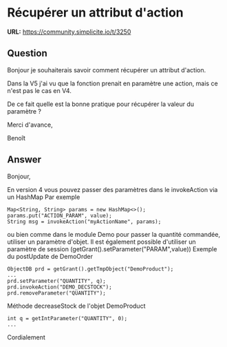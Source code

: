 # Récupérer un attribut d'action

**URL:** https://community.simplicite.io/t/3250

## Question
Bonjour je souhaiterais savoir comment récupérer un attribut d'action.

Dans la V5 j'ai vu que la fonction prenait en paramètre une action, mais ce n'est pas le cas en V4.

De ce fait quelle est la bonne pratique pour récupérer la valeur du paramètre ?

Merci d'avance,

Benoît

## Answer
Bonjour,

En version 4 vous pouvez passer des paramètres dans le invokeAction via un HashMap
Par exemple 
```
Map<String, String> params = new HashMap<>();
params.put("ACTION_PARAM", value);
String msg = invokeAction("myActionName", params);
```
ou bien comme dans le module Demo pour passer la quantité commandée, utiliser un paramètre d'objet. Il est également possible d'utiliser un paramètre de session (getGrant().setParameter("PARAM",value))
Exemple du postUpdate de DemoOrder
```
ObjectDB prd = getGrant().getTmpObject("DemoProduct");
...
prd.setParameter("QUANTITY", q);
prd.invokeAction("DEMO_DECSTOCK");
prd.removeParameter("QUANTITY");
```
Méthode decreaseStock de l'objet DemoProduct
```
int q = getIntParameter("QUANTITY", 0);
...
```


Cordialement
